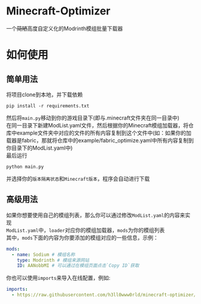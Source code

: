 # Minecraft-Optimizer
一个~~简陋~~高度自定义化的Modrinth模组批量下载器

# 如何使用
## 简单用法
将项目clone到本地，并下载依赖
```shell
pip install -r requirements.txt
```
然后将`main.py`移动到你的游戏目录下(即与.minecraft文件夹在同一目录中)<br>
在同一目录下新建ModList.yaml文件，然后根据你的Minecraft模组加载器，将仓库中example文件夹中对应的文件的所有内容复制到这个文件中(如：如果你的加载器是fabric，那就将仓库中的example/fabric_optimize.yaml中所有内容复制到你目录下的ModList.yaml中)<br>
最后运行
```shell
python main.py
```

并选择你的`版本隔离状态`和`Minecraft版本`，程序会自动进行下载

## 高级用法
如果你想要使用自己的模组列表，那么你可以通过修改`ModList.yaml`的内容来实现<br>
`ModList.yaml`中，`loader`对应你的模组加载器，`mods`为你的模组列表<br>
其中，`mods`下面的内容为你要添加的模组对应的一些信息，示例：
```yaml
mods:
  - name: Sodium # 模组名称
    type: Modrinth # 模组来源网站
    ID: AANobbMI # 可以通过在模组页面点击`Copy ID`获取
```
你也可以使用`imports`来导入在线配置，例如:
```yaml
imports:
  - https://raw.githubusercontent.com/h3ll0www0rld/minecraft-optimizer/refs/heads/main/example/fabric_optimize.yaml
```
